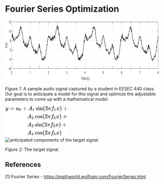 # Fourier Series Optimization

<img src="figure/sample audio signal.png" alt="sample audio signal" height="200"/>

*Figure 1:* A sample audio signal captured by a student in EESEC 440 class. Our goal is to anticipate a model for this signal and optimize the adjustable parameters to come up with a mathematical model.

<img src="math/fourier anticipated model.JPG" alt="fourier series anticipated model" height="100"/>

<img src="figure/anticipated components of the target signal.png" alt="anticipated components of the target signal" height="360"/>

*Figure 2:* The target signal.
## References
[1] Fourier Series - https://mathworld.wolfram.com/FourierSeries.html</br>
